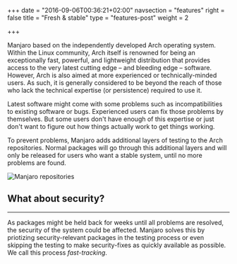 +++
date = "2016-09-06T00:36:21+02:00"
navsection = "features"
right = false
title = "Fresh & stable"
type = "features-post"
weight = 2

+++

Manjaro based on the independently developed Arch operating system. Within the Linux community, Arch itself is renowned for being an exceptionally fast, powerful, and lightweight distribution that provides access to the very latest cutting edge – and bleeding edge – software. However, Arch is also aimed at more experienced or technically-minded users. As such, it is generally considered to be beyond the reach of those who lack the technical expertise (or persistence) required to use it.

Latest software might come with some problems such as incompatibilities to existing software or bugs. Experienced users can fix those problems by themselves. But some users don't have enough of this expertise or just don't want to figure out how things actually work to get things working.

To prevent problems, Manjaro adds additional layers of testing to the Arch repositories. Normal packages will go through this additional layers and will only be released for users who want a stable system, until no more problems are found.

![Manjaro repositories](;baseurl;/img/features/repositories.png)

## What about security?
---

As packages might be held back for weeks until all problems are resolved, the security of the system could be affected. Manjaro solves this by priotizing security-relevant packages in the testing process or even skipping the testing to make security-fixes as quickly available as possible. We call this process *fast-tracking*.
